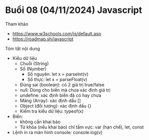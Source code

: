 # Buổi 08 (04/11/2024) Javascript

Tham khảo

- https://www.w3schools.com/js/default.asp
- https://roadmap.sh/javascript

Tóm tắt nội dung

- Kiểu dữ liệu
  - Chuỗi (String)
  - Số (Number)
    - Số nguyên: let x = parseInt(v)
    - Số thực: let x = parseFloat(v)
  - Đúng sai (boolean): có 2 giá trị true/false
  - null: Dùng cho biến mà chưa xác định giá trị
  - undefine: xác định biến đã có hay chưa
  - Mảng (Array): xác định dấu []
  - Object (đối tượng): xác định dấu {}
  - Kiểm tra kiểu dữ liệu: typeof(x)
- Biến:
  - không cần khai báo
  - Từ khóa (nếu khai báo) chỉ tầm vực: var (hạn chế), let, const
- Lệnh in ra màn hình console: console.log(v)
